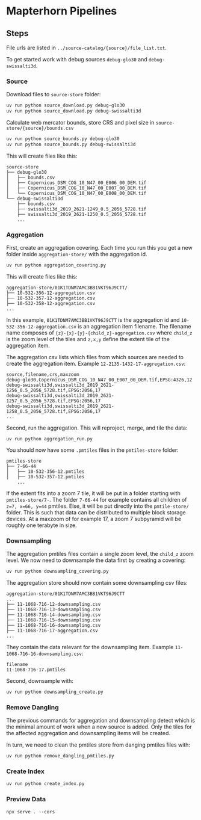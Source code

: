 # Mapterhorn Pipelines

## Steps

File urls are listed in `../source-catalog/{source}/file_list.txt`.

To get started work with debug sources `debug-glo30` and `debug-swissalti3d`.

### Source

Download files to `source-store` folder:

```bash
uv run python source_download.py debug-glo30
uv run python source_download.py debug-swissalti3d
```

Calculate web mercator bounds, store CRS and pixel size in `source-store/{source}/bounds.csv`

```bash
uv run python source_bounds.py debug-glo30
uv run python source_bounds.py debug-swissalti3d
```

This will create files like this:

```
source-store
├── debug-glo30
│   ├── bounds.csv
│   ├── Copernicus_DSM_COG_10_N47_00_E006_00_DEM.tif
│   ├── Copernicus_DSM_COG_10_N47_00_E007_00_DEM.tif
│   └── Copernicus_DSM_COG_10_N47_00_E008_00_DEM.tif
└── debug-swissalti3d
    ├── bounds.csv
    ├── swissalti3d_2019_2621-1249_0.5_2056_5728.tif
    ├── swissalti3d_2019_2621-1250_0.5_2056_5728.tif
    ...
```


### Aggregation

First, create an aggregation covering. Each time you run this you get a new folder inside `aggregation-store/` with the aggregation id.

```bash
uv run python aggregation_covering.py
```

This will create files like this:

```
aggregation-store/01K1TDNM7AMC3BB1VKT96J9CTT/
├── 10-532-356-12-aggregation.csv
├── 10-532-357-12-aggregation.csv
├── 10-532-358-12-aggregation.csv
...
```

In this example, `01K1TDNM7AMC3BB1VKT96J9CTT` is the aggregation id and `10-532-356-12-aggregation.csv` is an aggregation item filename. The filename name composes of `{z}-{x}-{y}-{child_z}-aggregation.csv` where `child_z` is the zoom level of the tiles and `z,x,y` define the extent tile of the aggregation item.

The aggregation csv lists which files from which sources are needed to create the aggregation item. Example `12-2135-1432-17-aggregation.csv`:

```csv
source,filename,crs,maxzoom
debug-glo30,Copernicus_DSM_COG_10_N47_00_E007_00_DEM.tif,EPSG:4326,12
debug-swissalti3d,swissalti3d_2019_2621-1256_0.5_2056_5728.tif,EPSG:2056,17
debug-swissalti3d,swissalti3d_2019_2621-1257_0.5_2056_5728.tif,EPSG:2056,17
debug-swissalti3d,swissalti3d_2019_2621-1258_0.5_2056_5728.tif,EPSG:2056,17
...
```

Second, run the aggregation. This will reproject, merge, and tile the data:

```
uv run python aggregation_run.py
```

You should now have some `.pmtiles` files in the `pmtiles-store` folder:

```
pmtiles-store
├── 7-66-44
│   ├── 10-532-356-12.pmtiles
│   ├── 10-532-357-12.pmtiles
    ...
```

If the extent fits into a zoom 7 tile, it will be put in a folder starting with `pmtiles-store/7-`. The folder `7-66-44` for example contains all children of `z=7, x=66, y=44` pmtiles. Else, it will be put directly into the `pmtile-store/` folder. This is such that data can be distributed to multiple block storage devices. At a maxzoom of for example 17, a zoom 7 subpyramid will be roughly one terabyte in size.

### Downsampling

The aggregation pmtiles files contain a single zoom level, the `child_z` zoom level. We now need to downsample the data first by creating a covering:

```bash
uv run python downsampling_covering.py
```

The aggregation store should now contain some downsampling csv files:

```
aggregation-store/01K1TDNM7AMC3BB1VKT96J9CTT
...
├── 11-1068-716-12-downsampling.csv
├── 11-1068-716-13-downsampling.csv
├── 11-1068-716-14-downsampling.csv
├── 11-1068-716-15-downsampling.csv
├── 11-1068-716-16-downsampling.csv
├── 11-1068-716-17-aggregation.csv
...
```

They contain the data relevant for the downsampling item. Example `11-1068-716-16-downsampling.csv`:

```
filename
11-1068-716-17.pmtiles
```

Second, downsample with:

```bash
uv run python downsampling_create.py
```

### Remove Dangling

The previous commands for aggregation and downsampling detect which is the minimal amount of work when a new source is added. Only the tiles for the affected aggregation and downsampling items will be created. 

In turn, we need to clean the pmtiles store from danging pmtiles files with:

```bash
uv run python remove_dangling_pmtiles.py
```

### Create Index

```bash
uv run python create_index.py
```

### Preview Data
```
npx serve . --cors
```
